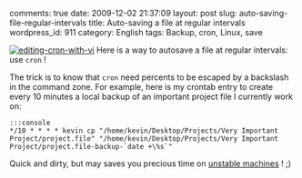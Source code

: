 comments: true
date: 2009-12-02 21:37:09
layout: post
slug: auto-saving-file-regular-intervals
title: Auto-saving a file at regular intervals
wordpress_id: 911
category: English
tags: Backup, cron, Linux, save

[![editing-cron-with-vi](http://kevin.deldycke.com/wp-content/uploads/2009/12/editing-cron-with-vi-150x150.jpg)](http://kevin.deldycke.com/wp-content/uploads/2009/12/editing-cron-with-vi.jpg) Here is a way to autosave a file at regular intervals: use `cron` !

The trick is to know that `cron` need percents to be escaped by a backslash in the command zone. For example, here is my crontab entry to create every 10 minutes a local backup of an important project file I currently work on:

    :::console
    */10 * * * * kevin cp "/home/kevin/Desktop/Projects/Very Important Project/project.file" "/home/kevin/Desktop/Projects/Very Important Project/project.file-backup-`date +\%s`"

Quick and dirty, but may saves you precious time on [unstable machines](http://twitter.com/kdeldycke/status/6158072244) ! ;)
